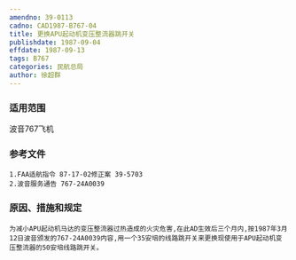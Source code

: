 ```yaml
---
amendno: 39-0113  
cadno: CAD1987-B767-04  
title: 更换APU起动机变压整流器跳开关  
publishdate: 1987-09-04  
effdate: 1987-09-13  
tags: B767  
categories: 民航总局  
author: 徐超群  
---
```

  
### 适用范围  
波音767飞机  
  
<!--more-->  
### 参考文件  
    1.FAA适航指令 87-17-02修正案 39-5703  
    2.波音服务通告 767-24A0039  
  
### 原因、措施和规定  
    为减小APU起动机马达的变压整流器过热造成的火灾危害,在此AD生效后三个月内,按1987年3月12日波音颁发的767-24A0039内容,用一个35安培的线路跳开关来更换现使用于APU起动机变压整流器的50安培线路跳开关。  
